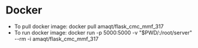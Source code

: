 # Docker
* To pull docker image: docker pull amaqt/flask_cmc_mmf_317
* To run docker image: docker run -p 5000:5000 -v "$PWD/:/root/server" --rm -i amaqt/flask_cmc_mmf_317
